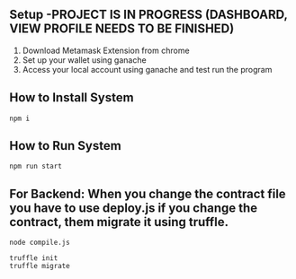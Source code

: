 ## Setup -PROJECT IS IN PROGRESS (DASHBOARD, VIEW PROFILE NEEDS TO BE FINISHED)
1. Download Metamask Extension from chrome
2. Set up your wallet using ganache
3. Access your local account using ganache and test run the program


## How to Install System
```
npm i
```
## How to Run System
```
npm run start
```
## For Backend: When you change the contract file you have to use deploy.js if you change the contract, them migrate it using truffle.
```
node compile.js
```
```
truffle init
truffle migrate
```
